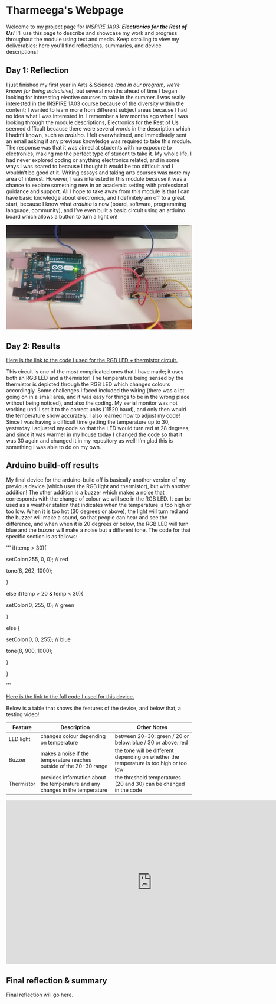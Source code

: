 # Tharmeega's Webpage

Welcome to my project page for *INSPIRE 1A03:* _**Electronics for the Rest of Us!**_ I'll use this page to describe and showcase my work and progress throughout the module using text and media. Keep scrolling to view my deliverables: here you'll find reflections, summaries, and device descriptions!

<!--
Welcome to your project page for Electronics for the Rest of Us. You'll use this page to describe and showcase your work throughout the module. 
A place for each deliverable has been created below for you in this markdown document. 
Note that comments (such as this) will not appear in the final markdown document (which you can view with the "Preview" button).
-->


## Day 1: Reflection
I just finished my first year in Arts & Science _(and in our program, we’re known for being indecisive)_, but several months ahead of time I began looking for interesting elective courses to take in the summer. I was really interested in the INSPIRE 1A03 course because of the diversity within the content; I wanted to learn more from different subject areas because I had no idea what I was interested in. I remember a few months ago when I was looking through the module descriptions, Electronics for the Rest of Us seemed difficult because there were several words in the description which I hadn’t known, such as _arduino_. I felt overwhelmed, and immediately sent an email asking if any previous knowledge was required to take this module. The response was that it was aimed at students with no exposure to electronics, making me the perfect type of student to take it. My whole life, I had never explored coding or anything electronics related, and in some ways I was scared to because I thought it would be too difficult and I wouldn’t be good at it. Writing essays and taking arts courses was more my area of interest. However, I was interested in this module because it was a chance to explore something new in an academic setting with professional guidance and support. All I hope to take away from this module is that I can have basic knowledge about electronics, and I definitely am off to a great start, because I know what _arduino_ is now (board, software, programming language, community), and I’ve even built a basic circuit using an arduino board which allows a button to turn a light on!


![My first circuit](images/Button.jpg "Arduino Circuit from the Button Example")


## Day 2: Results

[Here is the link to the code I used for the RGB LED + thermistor circuit.](https://github.com/inspire-1a03/intersession-2020-tharmeega/blob/master/RGB.ino)

This circuit is one of the most complicated ones that I have made; it uses both an RGB LED and a thermistor! The temperature being sensed by the thermistor is depicted through the RGB LED which changes colours accordingly. Some challenges I faced included the wiring (there was a lot going on in a small area, and it was easy for things to be in the wrong place without being noticed), and also the coding. My serial monitor was not working until I set it to the correct units (11520 baud), and only then would the temperature show accurately. I also learned how to adjust my code! Since I was having a difficult time getting the temperature up to 30, yesterday I adjusted my code so that the LED would turn red at 28 degrees, and since it was warmer in my house today I changed the code so that it was 30 again and changed it in my repository as well! I’m glad this is something I was able to do on my own.


## Arduino build-off results
<!--
Upload your fully-commented Arduino sketch from the final product of your Arduino build-off into the top-level of your module GitHub repository.
In ~300 words, provide a final device description and product pitch:
What does it do? Use a table (created in markdown) to list and describe the features. You can use the template provided below.
Describe briefly how it works.
How could it be used in everyday life (or maybe just in rare cases)?
Be sure to link to your code (in your GitHub repository) in the text of your response.
Include a snippet of code using the characters to display the code properly.
-->

My final device for the arduino-build off is basically another version of my previous device (which uses the RGB light and thermistor), but with another addition! The other addition is a buzzer which makes a noise that corresponds with the change of colour we will see in the RGB LED. It can be used as a weather station that indicates when the temperature is too high or too low. When it is too hot (30 degrees or above), the light will turn red and the buzzer will make a sound, so that people can hear and see the difference, and when when it is 20 degrees or below, the RGB LED will turn blue and the buzzer will make a noise but a different tone. The code for that specific section is as follows:

'''
if(temp > 30){




 setColor(255, 0, 0);  // red


  tone(8, 262, 1000);


 }


 else if(temp > 20 & temp < 30){


 setColor(0, 255, 0);  // green


 }


 else {


 setColor(0, 0, 255);  // blue


 tone(8, 900, 1000);


 }







}

'''
 
[Here is the link to the full code I used for this device.](https://github.com/inspire-1a03/intersession-2020-tharmeega/blob/master/weather_station.ino)

Below is a table that shows the features of the device, and below that, a testing video!


Feature | Description | Other Notes
------------ | ------------- | ----------
LED light | changes colour depending on temperature | between 20-30: green / 20 or below: blue / 30 or above: red
Buzzer | makes a noise if the temperature reaches outside of the 20-30 range | the tone will be different depending on whether the temperature is too high or too low  
Thermistor| provides information about the temperature and any changes in the temperature | the threshold temperatures (20 and 30) can be changed in the code 


<!--
Below is an example of embedding a YouTube video in a markdown document for use in GitHub pages. 
Note that this video won't show when previewing the document in GitHub--it only works on the GitHub pages webpage. 
- Once your YouTube video is uploaded, right click and select ```<> Copy embed code```. 
- You can paste this code directly into your markdown document. 
- Note that you may want to adjust the width and height parameters to make it fit well in your webpage
-->

<iframe width="789" height="444" src="https://www.youtube.com/embed/XR2n_l6roBc" frameborder="0" allow="accelerometer; autoplay; encrypted-media; gyroscope; picture-in-picture" allowfullscreen></iframe>


## Final reflection & summary

Final reflection will go here.

<!--
In ~300 words:
- Summarize your experience in this module. What you learned, what you liked, what you found challenging.
- Reflect upon your learning and its relevance in your life.
-->
